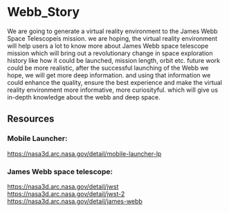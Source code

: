 # Webb_Story

We are going to generate a virtual reality environment to the James Webb Space Telescopeís mission. we are hoping, the virtual reality environment will help users a lot to know more about James Webb space telescope mission which will bring out a revolutionary change in space exploration history like how it could be launched, mission length, orbit etc. 
future work could be more realistic, after the successful launching of the Webb we hope, we will get more deep information. and using that information we could enhance the quality, ensure the best experience and make the virtual reality environment more informative, more curiosityful. which will give us in-depth knowledge about the webb and deep space.

## Resources

### Mobile Launcher: 

https://nasa3d.arc.nasa.gov/detail/mobile-launcher-lp

### James Webb space telescope: 

https://nasa3d.arc.nasa.gov/detail/jwst
https://nasa3d.arc.nasa.gov/detail/jwst-2
https://nasa3d.arc.nasa.gov/detail/james-webb

